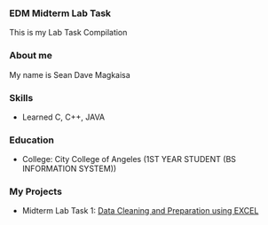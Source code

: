 ### EDM Midterm Lab Task
This is my Lab Task Compilation
### About me
My name is Sean Dave Magkaisa
### Skills
- Learned C, C++, JAVA
### Education
- College: City College of Angeles (1ST YEAR STUDENT (BS INFORMATION SYSTEM))

### My Projects
 - Midterm Lab Task 1: [Data Cleaning and Preparation using EXCEL](EDM%20%20Midterm%20Task%201/README.md)
